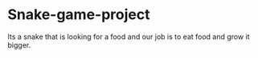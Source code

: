 # Snake-game-project
Its a snake that is looking for a food and our job is to eat food and grow it bigger.
